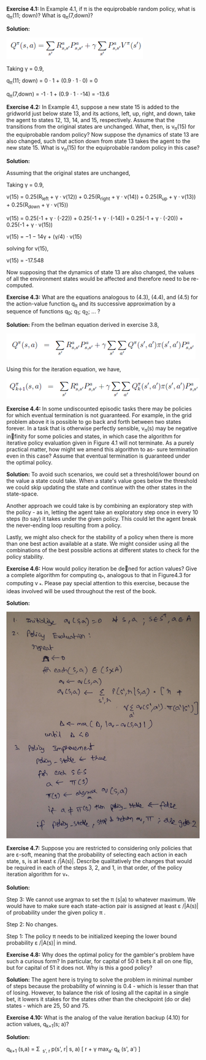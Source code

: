 <b>Exercise 4.1: </b> In Example 4.1, if &pi; is the equiprobable random policy, what is q<sub>&pi;</sub>(11; down)? What is q<sub>&pi;</sub>(7,down)?

<b>Solution:</b> 

![ex4_1](images/ex4_1.PNG)

Taking &gamma; = 0.9,

q<sub>&pi;</sub>(11; down) = 0 · 1 + (0.9 · 1 · 0) = 0 

q<sub>&pi;</sub>(7,down) = -1 ·  1 + (0.9 ·  1 ·  -14) = -13.6



<b>Exercise 4.2:</b> In Example 4.1, suppose a new state 15 is added to the gridworld just below state 13, and its actions, left, up, right, and down, take the agent to states 12, 13, 14, and 15, respectively. Assume that the transitions from the original states are unchanged. What, then, is v<sub>&pi;</sub>(15) for the equiprobable random policy? Now suppose the dynamics of state 13 are also changed, such that action down from state 13 takes the agent to the new state 15. What is v<sub>&pi;</sub>(15) for the equiprobable random policy in this case?

<b>Solution:</b> 

Assuming that the original states are unchanged,

Taking &gamma; = 0.9,

v(15) = 0.25(R<sub>left</sub> + &gamma; &middot; v(12)) + 0.25(R<sub>right</sub> + &gamma; &middot; v(14)) + 0.25(R<sub>up</sub> + &gamma; &middot; v(13)) + 0.25(R<sub>down</sub> + &gamma; &middot; v(15))

v(15) = 0.25(-1 + &gamma; &middot; (-22)) + 0.25(-1 + &gamma; &middot; (-14)) + 0.25(-1 + &gamma; &middot; (-20)) + 0.25(-1 + &gamma; &middot; v(15))

v(15) = −1 − 14γ + (γ/4) &middot; v(15)

solving for v(15), 

v(15) = -17.548

Now supposing that the dynamics of state 13 are also changed, the values of all the environment states would be affected and therefore need to be re-computed. 



<b>Exercise 4.3:</b> What are the equations analogous to (4.3), (4.4), and (4.5) for the action-value function q<sub>&pi;</sub> and its successive approximation by a sequence of functions q<sub>0</sub>; q<sub>1</sub>; q<sub>2</sub>; ... ?

<b>Solution:</b> From the bellman equation derived in exercise 3.8, 

![ex4_3_1](images/ex4_3_1.PNG)

Using this for the iteration equation, we have,

![ex4_3_2](images/ex4_3_2.PNG)



<b>Exercise 4.4:</b>  In some undiscounted episodic tasks there may be policies for which eventual termination is not guaranteed. For example, in the grid problem above it is possible to go back and forth between two states forever. In a task that is otherwise perfectly sensible, v<sub>&pi;</sub>(s) may be negative infinity for some policies and states, in which case the algorithm for iterative policy evaluation given in Figure 4.1 will not terminate. As a purely practical matter, how might we amend this algorithm to as- sure termination even in this case? Assume that eventual termination is guaranteed under the optimal policy.

<b>Solution:</b> To avoid such scenarios, we could set a threshold/lower bound on the value a state could take. When a state's value goes below the threshold we could skip updating the state and continue with the other states in the state-space. 

Another approach we could take is by combining an exploratory step with the policy - as in, letting the agent take an exploratory step once in every 10 steps (to say) it takes under the given policy. This could let the agent break the never-ending loop resulting from a policy. 

Lastly, we might also check for the stability of a policy when there is more than one best action available at a state. We might consider using all the combinations of the best possible actions at different states to check for the policy stability. 



<b>Exercise 4.6:</b> How would policy iteration be dened for action values? Give a complete algorithm for computing q<sub>*</sub>, analogous to that in Figure4.3 for computing v<sub> *</sub>. Please pay special attention to this exercise, because the ideas involved will be used throughout the rest of the book.

<b>Solution:</b> 

![ex4_6](images/ex4_6.jpg)

<b>Exercise 4.7:</b> Suppose you are restricted to considering only policies that are &epsilon;-soft, meaning that the probability of selecting each action in each state, s, is at least &epsilon; /|A(s)|. Describe qualitatively the changes that would be required in each of the steps 3, 2, and 1, in that order, of the policy iteration algorithm for v<sub>*</sub>.

<b>Solution:</b> 

Step 3: We cannot use argmax to set the &pi; (s|a) to whatever maximum. We would have to make sure each state-action pair is assigned at least  &epsilon; /|A(s)| of probability under the given policy &pi; .

Step 2: No changes.

Step 1: The policy &pi; needs to be initialized keeping the lower bound probability  &epsilon; /|A(s)| in mind.



<b>Exercise 4.8:</b> Why does the optimal policy for the gambler's problem have such a curious form? In particular, for capital of 50 it bets it all on one flip, but for capital of 51 it does not. Why is this a good policy?

<b>Solution:</b> The agent here is trying to solve the problem in minimal number of steps because the probability of winning is 0.4 - which is lesser than that of losing. However, to balance the risk of losing all the capital in a single bet, it lowers it stakes for the states other than the checkpoint (do or die) states - which are 25, 50 and 75.  



<b>Exercise 4.10:</b> What is the analog of the value iteration backup (4.10) for action values, q<sub>k+1</sub>(s; a)?

<b>Solution:</b> 

q<sub>k+1</sub> (s,a) = &Sigma; <sub> s', r </sub> p(s', r| s, a) [ r + &gamma; max<sub>a'</sub> q<sub>k</sub> (s', a')  ]